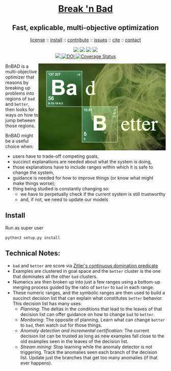 <h1 align=center><a href="/README.md#top">Break 'n Bad</a></h1>
<h2 align=center> Fast, explicable, multi-objective optimization</h2> 
<p align=center>
<a
href="LICENSE.md">license</a> :: <a
href="#install">install</a> :: <a
href="CONTRIBUTING.md">contribute</a> :: <a
href="https://github.com/timm/bnbad/issues">issues</a> :: <a
href="CITATION.md">cite</a> ::  <a
href="CONTACT.md">contact</a>  
<br>

<p align=center> 
<img src="https://img.shields.io/badge/license-mit-red"> <img 
src="https://img.shields.io/badge/language-python-orange"> <img 
src="https://img.shields.io/badge/purpose-ai,se-blueviolet"> <img 
src="https://img.shields.io/badge/platform-mac,*nux-informational"><br><a 
     href="https://travis-ci.org/github/sehero/lua"> <img 
src="https://travis-ci.org/aiez/eg.svg?branch=master"></a><a 
     href="https://zenodo.org/badge/latestdoi/263210595"> <img 
src="https://zenodo.org/badge/263210595.svg" alt="DOI"></a><a 
     href='https://coveralls.io/github/aiez/lua?branch=master'> <img i
src='https://coveralls.io/repos/github/aiez/eg/badge.svg?branch=master' alt='Coverage Status' /></a></p>


<img  align=right width=400 
src="docs/letscook.png">


BnBAD is a multi-objective optimizer
that reasons by breaking up problems into regions of `bad` and
`better`, then looks for ways on how to jump between those regions.

BnBAD might be a useful choice when:

- users have to trade-off competing goals, 
- succinct explanations are needed about what the system is doing,
- those explanations have to include ranges within which it is safe
  to change the system, 
- guidance is needed for how to improve things
  (or know what might make things worse); 
- thing being studied is constantly changing so:
   - we have to perpetually check if the current system is still trustworthy
   - and, if not, we need to update our models

## Install

Run as super user

    python3 setup.py install

## Technical Notes: 

- `bad` and `better` are score via 
  [Zitler's continuous domination predicate](docs/index.html#bnbad.Tab.better)
- Examples are clustered in goal
  space and the `better` cluster is the one that dominates all the
  other `bad` clusters.
- Numerics are then broken up into just a few ranges
  using a bottom-up merging process
  guided by the ratio of `better` to `bad`  in each range. 
- These numeric ranges,
  and the symbolic ranges are then used to build a succinct decision list
  that can explain what constitutes `better` behavior. 
  This decision list has many uses:
    - _Planning_: The deltas in the conditions that lead to the leaves of that decision list can
      offer guidance on how to change
      `bad` to `better`. 
    - _Monitoring_: The opposite of planning. Learn what can change `better`
      to `bad`, then watch out for those things.
    - _Anomaly detection and incremental certification:_ 
     The current decision list can be trusted as long as new examples 
     fall close to the old examples seen in the leaves of the decision list.
    - _Stream mining_: Stop learning while the anomaly detector is not
      triggering. Track the anomalies seen each branch of the decision list.
      Update just the branches that get too many anomalies (if that ever happens).


